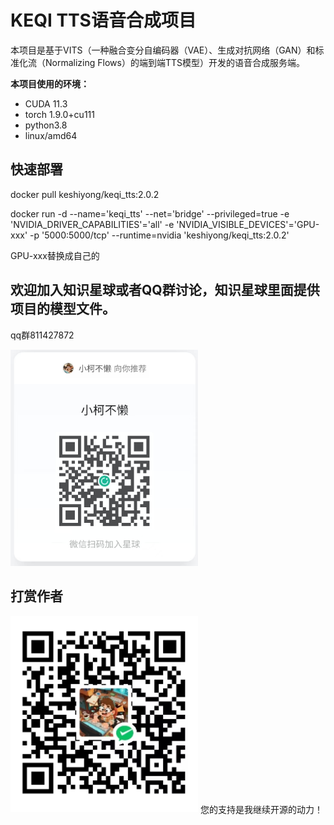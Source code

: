 # KEQI TTS语音合成项目

本项目是基于VITS（一种融合变分自编码器（VAE）、生成对抗网络（GAN）和标准化流（Normalizing Flows）的端到端TTS模型）开发的语音合成服务端。

**本项目使用的环境：**

 - CUDA 11.3
 - torch 1.9.0+cu111
 - python3.8
 - linux/amd64

## 快速部署

docker pull keshiyong/keqi_tts:2.0.2

docker run -d --name='keqi_tts' --net='bridge' --privileged=true -e 'NVIDIA_DRIVER_CAPABILITIES'='all' -e 'NVIDIA_VISIBLE_DEVICES'='GPU-xxx' -p '5000:5000/tcp' --runtime=nvidia 'keshiyong/keqi_tts:2.0.2'

GPU-xxx替换成自己的

## 欢迎加入知识星球或者QQ群讨论，知识星球里面提供项目的模型文件。

qq群811427872

<img src="static/xing.jpg" width="300">


## 打赏作者

<img src="static/coffee.jpg" width="300">
您的支持是我继续开源的动力！

